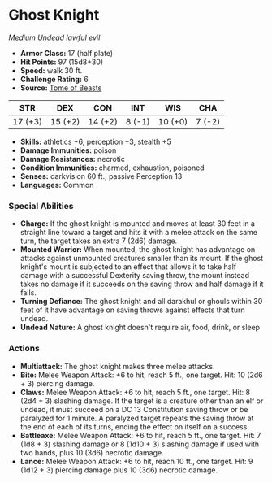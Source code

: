 # Ghost Knight

*Medium* *Undead* *lawful evil*

- **Armor Class:** 17 (half plate)
- **Hit Points:** 97 (15d8+30)
- **Speed:** walk 30 ft.
- **Challenge Rating:** 6
- **Source:** [Tome of Beasts](https://koboldpress.com/kpstore/product/tome-of-beasts-for-5th-edition-print/)

| STR | DEX | CON | INT | WIS | CHA |
| --- | --- | --- | --- | --- | --- |
| 17 (+3) | 15 (+2) | 14 (+2) | 8 (-1) | 10 (+0) | 7 (-2) |

- **Skills:** athletics +6, perception +3, stealth +5
- **Damage Immunities:** poison
- **Damage Resistances:** necrotic
- **Condition Immunities:** charmed, exhaustion, poisoned
- **Senses:** darkvision 60 ft., passive Perception 13
- **Languages:** Common
### Special Abilities
- **Charge:** If the ghost knight is mounted and moves at least 30 feet in a straight line toward a target and hits it with a melee attack on the same turn, the target takes an extra 7 (2d6) damage.
- **Mounted Warrior:** When mounted, the ghost knight has advantage on attacks against unmounted creatures smaller than its mount. If the ghost knight's mount is subjected to an effect that allows it to take half damage with a successful Dexterity saving throw, the mount instead takes no damage if it succeeds on the saving throw and half damage if it fails.
- **Turning Defiance:** The ghost knight and all darakhul or ghouls within 30 feet of it have advantage on saving throws against effects that turn undead.
- **Undead Nature:** A ghost knight doesn't require air, food, drink, or sleep
### Actions
- **Multiattack:** The ghost knight makes three melee attacks.
- **Bite:** Melee Weapon Attack: +6 to hit, reach 5 ft., one target. Hit: 10 (2d6 + 3) piercing damage.
- **Claws:** Melee Weapon Attack: +6 to hit, reach 5 ft., one target. Hit: 8 (2d4 + 3) slashing damage. If the target is a creature other than an elf or undead, it must succeed on a DC 13 Constitution saving throw or be paralyzed for 1 minute. A paralyzed target repeats the saving throw at the end of each of its turns, ending the effect on itself on a success.
- **Battleaxe:** Melee Weapon Attack: +6 to hit, reach 5 ft., one target. Hit: 7 (1d8 + 3) slashing damage or 8 (1d10 + 3) slashing damage if used with two hands, plus 10 (3d6) necrotic damage.
- **Lance:** Melee Weapon Attack: +6 to hit, reach 10 ft., one target. Hit: 9 (1d12 + 3) piercing damage plus 10 (3d6) necrotic damage.
